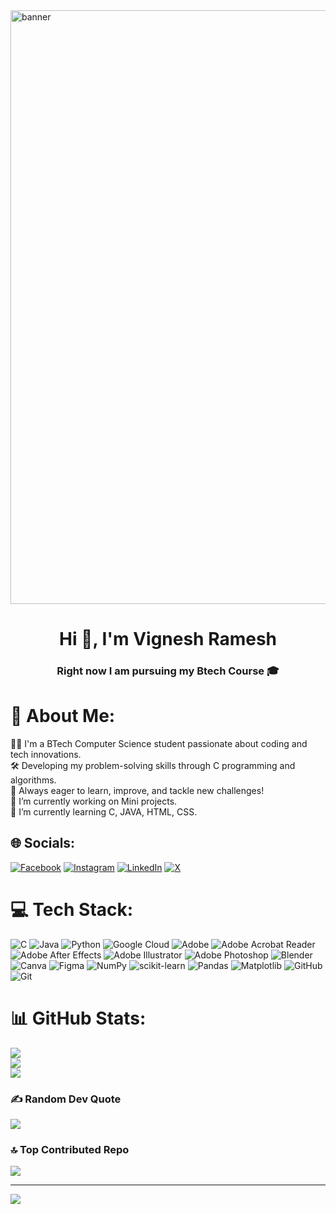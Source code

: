 <img align="center" alt="banner" width="950"  src="https://blog.bit.ai/wp-content/uploads/2018/09/How-to-Embed-GitHub-Gists-in-Your-Documents-Blog-Banner.png">
<h1 align="center">Hi 👋, I'm Vignesh Ramesh</h1>
<h3 align="center">Right now I am pursuing my Btech Course 🎓</h3>

# 💫 About Me:
👩‍💻 I'm a BTech Computer Science student passionate about coding and tech innovations.<br>🛠️ Developing my problem-solving skills through C programming and algorithms. <br>🚀 Always eager to learn, improve, and tackle new challenges!<br>🔭 I’m currently working on Mini projects. <br>🌱 I’m currently learning C, JAVA, HTML, CSS. 


## 🌐 Socials:
[![Facebook](https://img.shields.io/badge/Facebook-%231877F2.svg?logo=Facebook&logoColor=white)](https://facebook.com/https://www.facebook.com/share/s3dKN5j1R58T2xVw/?mibextid=qi2Omg) [![Instagram](https://img.shields.io/badge/Instagram-%23E4405F.svg?logo=Instagram&logoColor=white)](https://instagram.com/slient_killer__2k) 
[![LinkedIn](https://img.shields.io/badge/LinkedIn-%230077B5.svg?logo=linkedin&logoColor=white)](https://linkedin.com/in/vigneshramesh-13j01) 
[![X](https://img.shields.io/badge/X-black.svg?logo=X&logoColor=white)](https://x.com/https://x.com/vicky_techie18?t=9Q0lkuvwGz46YJMEtSIeDw&s=09) 

# 💻 Tech Stack:
![C](https://img.shields.io/badge/c-%2300599C.svg?style=for-the-badge&logo=c&logoColor=white)
![Java](https://img.shields.io/badge/java-%23ED8B00.svg?style=for-the-badge&logo=openjdk&logoColor=white)
![Python](https://img.shields.io/badge/python-3670A0?style=for-the-badge&logo=python&logoColor=ffdd54)
![Google Cloud](https://img.shields.io/badge/GoogleCloud-%234285F4.svg?style=for-the-badge&logo=google-cloud&logoColor=white)
![Adobe](https://img.shields.io/badge/adobe-%23FF0000.svg?style=for-the-badge&logo=adobe&logoColor=white)
![Adobe Acrobat Reader](https://img.shields.io/badge/Adobe%20Acrobat%20Reader-EC1C24.svg?style=for-the-badge&logo=Adobe%20Acrobat%20Reader&logoColor=white)
![Adobe After Effects](https://img.shields.io/badge/Adobe%20After%20Effects-9999FF.svg?style=for-the-badge&logo=Adobe%20After%20Effects&logoColor=white)
![Adobe Illustrator](https://img.shields.io/badge/adobe%20illustrator-%23FF9A00.svg?style=for-the-badge&logo=adobe%20illustrator&logoColor=white)
![Adobe Photoshop](https://img.shields.io/badge/adobe%20photoshop-%2331A8FF.svg?style=for-the-badge&logo=adobe%20photoshop&logoColor=white)
![Blender](https://img.shields.io/badge/blender-%23F5792A.svg?style=for-the-badge&logo=blender&logoColor=white)
![Canva](https://img.shields.io/badge/Canva-%2300C4CC.svg?style=for-the-badge&logo=Canva&logoColor=white)
![Figma](https://img.shields.io/badge/figma-%23F24E1E.svg?style=for-the-badge&logo=figma&logoColor=white)
![NumPy](https://img.shields.io/badge/numpy-%23013243.svg?style=for-the-badge&logo=numpy&logoColor=white)
![scikit-learn](https://img.shields.io/badge/scikit--learn-%23F7931E.svg?style=for-the-badge&logo=scikit-learn&logoColor=white)
![Pandas](https://img.shields.io/badge/pandas-%23150458.svg?style=for-the-badge&logo=pandas&logoColor=white)
![Matplotlib](https://img.shields.io/badge/Matplotlib-%23ffffff.svg?style=for-the-badge&logo=Matplotlib&logoColor=black)
![GitHub](https://img.shields.io/badge/github-%23121011.svg?style=for-the-badge&logo=github&logoColor=white)
![Git](https://img.shields.io/badge/git-%23F05033.svg?style=for-the-badge&logo=git&logoColor=white)

# 📊 GitHub Stats:
![](https://github-readme-stats.vercel.app/api?username=Vicky-codes17&theme=transparent&hide_border=false&include_all_commits=false&count_private=false)<br/>
![](https://github-readme-streak-stats.herokuapp.com/?user=Vicky-codes17&theme=transparent&hide_border=false)<br/>
![](https://github-readme-stats.vercel.app/api/top-langs/?username=Vicky-codes17&theme=transparent&hide_border=false&include_all_commits=false&count_private=false&layout=compact)

### ✍️ Random Dev Quote
![](https://quotes-github-readme.vercel.app/api?type=horizontal&theme=tokyonight)

### 🔝 Top Contributed Repo
![](https://github-contributor-stats.vercel.app/api?username=Vicky-codes17&limit=5&theme=dark&combine_all_yearly_contributions=true)

---
[![](https://visitcount.itsvg.in/api?id=Vicky-codes17&icon=2&color=0)](https://visitcount.itsvg.in)
